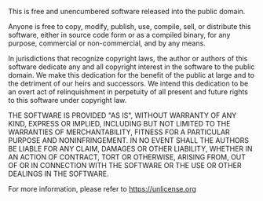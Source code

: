 This is free and unencumbered software released into the public domain.

Anyone is free to copy, modify, publish, use, compile, sell, or distribute this
software, either in source code form or as a compiled binary, for any purpose,
commercial or non-commercial, and by any means.

In jurisdictions that recognize copyright laws, the author or authors of this
software dedicate any and all copyright interest in the software to the public
domain. We make this dedication for the benefit of the public at large and to the
detriment of our heirs and successors. We intend this dedication to be an overt
act of relinquishment in perpetuity of all present and future rights to this
software under copyright law.

THE SOFTWARE IS PROVIDED "AS IS", WITHOUT WARRANTY OF ANY KIND, EXPRESS OR IMPLIED,
INCLUDING BUT NOT LIMITED TO THE WARRANTIES OF MERCHANTABILITY, FITNESS FOR A
PARTICULAR PURPOSE AND NONINFRINGEMENT.  IN NO EVENT SHALL THE AUTHORS BE LIABLE
FOR ANY CLAIM, DAMAGES OR OTHER LIABILITY, WHETHER IN AN ACTION OF CONTRACT, TORT
OR OTHERWISE, ARISING FROM, OUT OF OR IN CONNECTION WITH THE SOFTWARE OR THE USE
OR OTHER DEALINGS IN THE SOFTWARE.

For more information, please refer to <https://unlicense.org>
